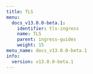 ```yaml
---
title: TLS
menu:
  docs_v13.0.0-beta.1:
    identifier: tls-ingress
    name: TLS
    parent: ingress-guides
    weight: 15
menu_name: docs_v13.0.0-beta.1
info:
  version: v13.0.0-beta.1
---
```


